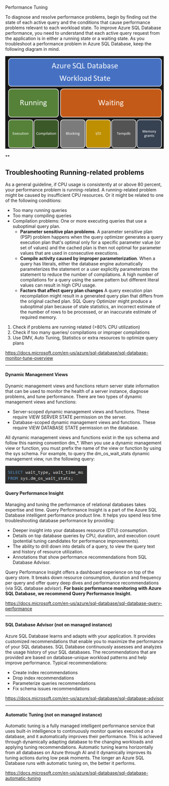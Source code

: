 Performance Tuning

To diagnose and resolve performance problems, begin by finding out the state of each active query and the conditions that cause performance problems relevant to each workload state. To improve Azure SQL Database performance, you need to understand that each active query request from the application is in either a running state or a waiting state. As you troubleshoot a performance problem in Azure SQL Database, keep the following diagram in mind.

![79b9257c980e40b5de171f9cb612a9a6.png](../_resources/d124d0f76358461db14bbcfae888694d.png)

**
## Troubleshooting Running-related problems
As a general guideline, if CPU usage is consistently at or above 80 percent, your performance problem is running-related. A running-related problem might be caused by insufficient CPU resources. Or it might be related to one of the following conditions:

- Too many running queries
- Too many compiling queries
- Compilation problems: One or more executing queries that use a suboptimal query plan. 
    - **Parameter sensitive plan problems**. A parameter sensitive plan (PSP) problem happens when the query optimizer generates a query execution plan that's optimal only for a specific parameter value (or set of values) and the cached plan is then not optimal for parameter values that are used in consecutive executions.
    - **Compile activity caused by improper parameterization**. When a query has literals, either the database engine automatically parameterizes the statement or a user explicitly parameterizes the statement to reduce the number of compilations. A high number of compilations for a query using the same pattern but different literal values can result in high CPU usage.
    - **Factors that affect query plan changes** A query execution plan recompilation might result in a generated query plan that differs from the original cached plan. SQL Query Optimizer might produce a suboptimal plan because of stale statistics, an incorrect estimate of the number of rows to be processed, or an inaccurate estimate of required memory. 
    
1. Check if problems are running related (>80% CPU utilization)
2. Check if too many queries/ compilations or improper compilations
3. Use DMV, Auto Tuning, Statistics or extra resources to optimize query plans

https://docs.microsoft.com/en-us/azure/sql-database/sql-database-monitor-tune-overview
***
#### Dynamic Management Views
Dynamic management views and functions return server state information that can be used to monitor the health of a server instance, diagnose problems, and tune performance. There are two types of dynamic management views and functions:
- Server-scoped dynamic management views and functions. These require VIEW SERVER STATE permission on the server.
- Database-scoped dynamic management views and functions. These require VIEW DATABASE STATE permission on the database.

All dynamic management views and functions exist in the sys schema and follow this naming convention dm_*. When you use a dynamic management view or function, you must prefix the name of the view or function by using the sys schema. For example, to query the dm_os_wait_stats dynamic management view, run the following query:

![e59195b44925a0cac75c3a48016142bc.png](../_resources/608596837c45431f89c268b7e77146c5.png)

#### Query Performance Insight

Managing and tuning the performance of relational databases takes expertise and time. Query Performance Insight is a part of the Azure SQL Database intelligent performance product line. It helps you spend less time troubleshooting database performance by providing:

- Deeper insight into your databases resource (DTU) consumption.
- Details on top database queries by CPU, duration, and execution count (potential tuning candidates for performance improvements).
- The ability to drill down into details of a query, to view the query text and history of resource utilization.
- Annotations that show performance recommendations from SQL Database Advisor.

Query Performance Insight offers a dashboard experience on top of the query store. It breaks down resource consumption, duration and frequency per query and offer query deep dives and performance recommendations (via SQL database advisor). **For basic performance monitoring with Azure SQL Database, we recommend Query Performance Insight.**

https://docs.microsoft.com/en-us/azure/sql-database/sql-database-query-performance

***
#### SQL Database Advisor (not on managed instance)

Azure SQL Database learns and adapts with your application. It provides customized recommendations that enable you to maximize the performance of your SQL databases. SQL Database continuously assesses and analyzes the usage history of your SQL databases. The recommendations that are provided are based on database-unique workload patterns and help improve performance. Typical recommendations:
- Create index recommendations
- Drop index recommendations
- Parameterize queries recommendations
- Fix schema issues recommendations

https://docs.microsoft.com/en-us/azure/sql-database/sql-database-advisor

***
#### Automatic Tuning (not on managed instance)

Automatic tuning is a fully managed intelligent performance service that uses built-in intelligence to continuously monitor queries executed on a database, and it automatically improves their performance. This is achieved through dynamically adapting database to the changing workloads and applying tuning recommendations. Automatic tuning learns horizontally from all databases on Azure through AI and it dynamically improves its tuning actions during low peak moments. The longer an Azure SQL Database runs with automatic tuning on, the better it performs.

https://docs.microsoft.com/en-us/azure/sql-database/sql-database-automatic-tuning
